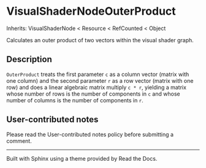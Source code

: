 # VisualShaderNodeOuterProduct

Inherits: VisualShaderNode < Resource < RefCounted < Object

Calculates an outer product of two vectors within the visual shader graph.

## Description

`OuterProduct` treats the first parameter `c` as a column vector (matrix with
one column) and the second parameter `r` as a row vector (matrix with one row)
and does a linear algebraic matrix multiply `c * r`, yielding a matrix whose
number of rows is the number of components in `c` and whose number of columns
is the number of components in `r`.

## User-contributed notes

Please read the User-contributed notes policy before submitting a comment.

* * *

Built with Sphinx using a theme provided by Read the Docs.


